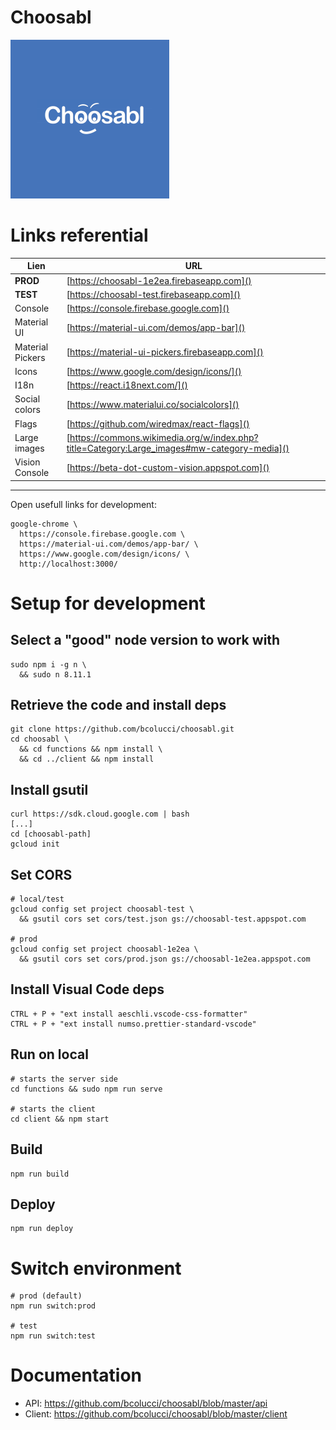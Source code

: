 
# Choosabl

![logo](https://github.com/bcolucci/choosabl/blob/master/client/public/logo254.png?raw=true)

# Links referential

| Lien             | URL                                         |
|------------------|---------------------------------------------|
| **PROD**         | [https://choosabl-1e2ea.firebaseapp.com]()
| **TEST**         | [https://choosabl-test.firebaseapp.com]() 
| Console          | [https://console.firebase.google.com]() 
| Material UI      | [https://material-ui.com/demos/app-bar]() 
| Material Pickers | [https://material-ui-pickers.firebaseapp.com]() 
| Icons            | [https://www.google.com/design/icons/]() 
| I18n             | [https://react.i18next.com/]()     
| Social colors    | [https://www.materialui.co/socialcolors]()
| Flags            | [https://github.com/wiredmax/react-flags]()
| Large images     | [https://commons.wikimedia.org/w/index.php?title=Category:Large_images#mw-category-media]()
| Vision Console   | [https://beta-dot-custom-vision.appspot.com]()

---

Open usefull links for development:

    google-chrome \
      https://console.firebase.google.com \
      https://material-ui.com/demos/app-bar/ \
      https://www.google.com/design/icons/ \
      http://localhost:3000/


# Setup for development

## Select a "good" node version to work with

    sudo npm i -g n \
      && sudo n 8.11.1

## Retrieve the code and install deps

    git clone https://github.com/bcolucci/choosabl.git
    cd choosabl \
      && cd functions && npm install \
      && cd ../client && npm install

## Install gsutil

    curl https://sdk.cloud.google.com | bash
    [...]
    cd [choosabl-path]
    gcloud init

## Set CORS

    # local/test
    gcloud config set project choosabl-test \
      && gsutil cors set cors/test.json gs://choosabl-test.appspot.com

    # prod
    gcloud config set project choosabl-1e2ea \
      && gsutil cors set cors/prod.json gs://choosabl-1e2ea.appspot.com    

## Install Visual Code deps

    CTRL + P + "ext install aeschli.vscode-css-formatter"
    CTRL + P + "ext install numso.prettier-standard-vscode"

## Run on local

    # starts the server side
    cd functions && sudo npm run serve

    # starts the client
    cd client && npm start

## Build

    npm run build

## Deploy

    npm run deploy

# Switch environment

    # prod (default)
    npm run switch:prod

    # test
    npm run switch:test

# Documentation

* API: https://github.com/bcolucci/choosabl/blob/master/api
* Client: https://github.com/bcolucci/choosabl/blob/master/client
